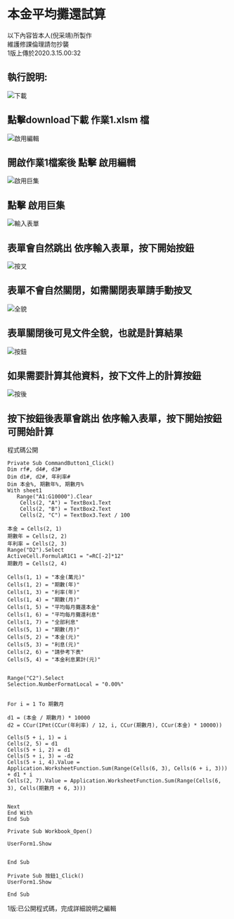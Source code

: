 本金平均攤還試算
========
   以下內容皆本人(倪采靖)所製作<br>
      維護修課倫理請勿抄襲<br>
      1版上傳於2020.3.15.00:32<br>

執行說明:
-------
![下載](https://i.imgur.com/CMth6df.jpg)

點擊download下載 作業1.xlsm 檔<br>
-----


![啟用編輯](https://i.imgur.com/m1tBU2k.jpg)

開啟作業1檔案後 點擊 啟用編輯 <br>
-----

![啟用巨集](https://i.imgur.com/5VIhVCL.jpg)

點擊 啟用巨集 <br>
-----

![輸入表單](https://i.imgur.com/JMDmk5p.jpg)

表單會自然跳出 依序輸入表單，按下開始按鈕 <br>
-----

![按叉](https://i.imgur.com/00UgeAY.jpg)

表單不會自然關閉，如需關閉表單請手動按叉 <br>
-----

![全貌](https://i.imgur.com/pTGlZ4w.jpg)

表單關閉後可見文件全貌，也就是計算結果 <br>
-----

![按鈕](https://i.imgur.com/Qm9OcgN.jpg)

如果需要計算其他資料，按下文件上的計算按鈕 <br>
-----

![按後](https://i.imgur.com/SNkiesw.jpg)

按下按鈕後表單會跳出 依序輸入表單，按下開始按鈕可開始計算 <br>
-----


程式碼公開
``` 
Private Sub CommandButton1_Click()
Dim rf#, d4#, d3#
Dim d1#, d2#, 年利率#
Dim 本金%, 期數年%, 期數月%
With sheet1
   Range("A1:G10000").Clear
    Cells(2, "A") = TextBox1.Text
    Cells(2, "B") = TextBox2.Text
    Cells(2, "C") = TextBox3.Text / 100
  
本金 = Cells(2, 1)
期數年 = Cells(2, 2)
年利率 = Cells(2, 3)
Range("D2").Select
ActiveCell.FormulaR1C1 = "=RC[-2]*12"
期數月 = Cells(2, 4)

Cells(1, 1) = "本金(萬元)"
Cells(1, 2) = "期數(年)"
Cells(1, 3) = "利率(年)"
Cells(1, 4) = "期數(月)"
Cells(1, 5) = "平均每月攤還本金"
Cells(1, 6) = "平均每月攤還利息"
Cells(1, 7) = "全部利息"
Cells(5, 1) = "期數(月)"
Cells(5, 2) = "本金(元)"
Cells(5, 3) = "利息(元)"
Cells(2, 6) = "請參考下表"
Cells(5, 4) = "本金利息累計(元)"


Range("C2").Select
Selection.NumberFormatLocal = "0.00%"


For i = 1 To 期數月

d1 = (本金 / 期數月) * 10000
d2 = CCur(IPmt(CCur(年利率) / 12, i, CCur(期數月), CCur(本金) * 10000))

Cells(5 + i, 1) = i
Cells(2, 5) = d1
Cells(5 + i, 2) = d1
Cells(5 + i, 3) = -d2
Cells(5 + i, 4).Value = Application.WorksheetFunction.Sum(Range(Cells(6, 3), Cells(6 + i, 3))) + d1 * i
Cells(2, 7).Value = Application.WorksheetFunction.Sum(Range(Cells(6, 3), Cells(期數月 + 6, 3)))


Next
End With
End Sub
```
``` 
Private Sub Workbook_Open()

UserForm1.Show


End Sub
``` 
``` 
Private Sub 按鈕1_Click()
UserForm1.Show

End Sub
``` 
1版:已公開程式碼，完成詳細說明之編輯
